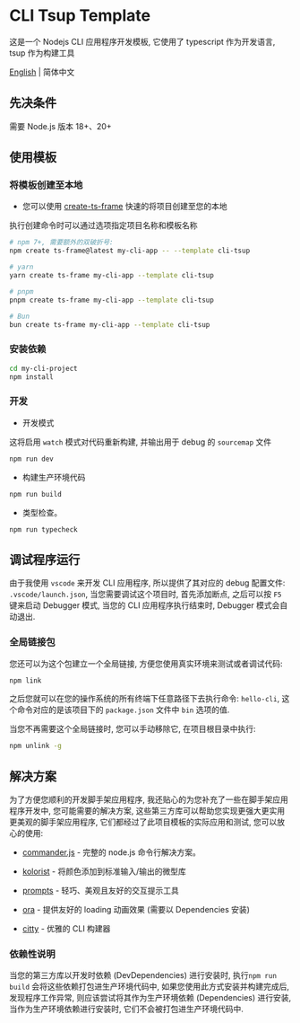 # CLI Tsup Template

这是一个 Nodejs CLI 应用程序开发模板, 它使用了 typescript 作为开发语言, tsup 作为构建工具

[English](https://github.com/hacxy/cli-tsup-template?tab=readme-ov-file#cli-tsup-template) | 简体中文

## 先决条件

需要 Node.js 版本 18+、20+

## 使用模板

### 将模板创建至本地

- 您可以使用 [create-ts-frame](https://github.com/hacxy/create-ts-frame) 快速的将项目创建至您的本地

执行创建命令时可以通过选项指定项目名称和模板名称

```sh
# npm 7+, 需要额外的双破折号:
npm create ts-frame@latest my-cli-app -- --template cli-tsup

# yarn
yarn create ts-frame my-cli-app --template cli-tsup

# pnpm
pnpm create ts-frame my-cli-app --template cli-tsup

# Bun
bun create ts-frame my-cli-app --template cli-tsup
```

### 安装依赖

```sh
cd my-cli-project
npm install
```

### 开发

- 开发模式

这将启用 `watch` 模式对代码重新构建, 并输出用于 debug 的 `sourcemap` 文件

```sh
npm run dev
```

- 构建生产环境代码

```sh
npm run build
```

- 类型检查。

```sh
npm run typecheck
```

## 调试程序运行

由于我使用 `vscode` 来开发 CLI 应用程序, 所以提供了其对应的 debug 配置文件: `.vscode/launch.json`, 当您需要调试这个项目时, 首先添加断点, 之后可以按 `F5` 键来启动 Debugger 模式, 当您的 CLI 应用程序执行结束时, Debugger 模式会自动退出.

### 全局链接包

您还可以为这个包建立一个全局链接, 方便您使用真实环境来测试或者调试代码:

```sh
npm link
```

之后您就可以在您的操作系统的所有终端下任意路径下去执行命令: `hello-cli`, 这个命令对应的是该项目下的 `package.json` 文件中 `bin` 选项的值.

当您不再需要这个全局链接时, 您可以手动移除它, 在项目根目录中执行:

```sh
npm unlink -g
```

## 解决方案

为了方便您顺利的开发脚手架应用程序, 我还贴心的为您补充了一些在脚手架应用程序开发中, 您可能需要的解决方案, 这些第三方库可以帮助您实现更强大更实用更美观的脚手架应用程序, 它们都经过了此项目模板的实际应用和测试, 您可以放心的使用:

- [commander.js](https://github.com/tj/commander.js) - 完整的 node.js 命令行解决方案。

- [kolorist](https://github.com/marvinhagemeister/kolorist) - 将颜色添加到标准输入/输出的微型库

- [prompts](https://github.com/terkelg/prompts) - 轻巧、美观且友好的交互提示工具

- [ora](https://github.com/sindresorhus/ora) - 提供友好的 loading 动画效果 (需要以 Dependencies 安装)

- [citty](https://github.com/unjs/citty) - 优雅的 CLI 构建器

### 依赖性说明

当您的第三方库以开发时依赖 (DevDependencies) 进行安装时, 执行`npm run build` 会将这些依赖打包进生产环境代码中, 如果您使用此方式安装并构建完成后, 发现程序工作异常, 则应该尝试将其作为生产环境依赖 (Dependencies) 进行安装, 当作为生产环境依赖进行安装时, 它们不会被打包进生产环境代码中.

